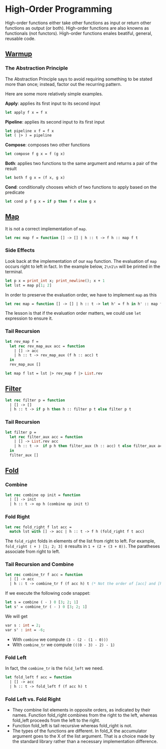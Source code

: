 # High-Order Programming

High-order functions either take other functions as input or return other functions as output (or both).
High-order functions are also knowns as functionals (not functors).
High-order functions enales beatiful, general, reusable code.

## [Warmup](./warmup.ml)

### The Abstraction Principle

The Abstraction Principle says to avoid requiring something to be stated more than once; instead, factor out the recurring pattern.

Here are some more relatively simple examples.

**Apply**: applies its first input to its second input

```ocaml
let apply f x = f x
```

**Pipeline**: applies its second input to its first input

```ocaml
let pipeline x f = f x
let ( |> ) = pipeline
```

**Compose**: composes two other functions

```ocaml
let compose f g x = f (g x)
```

**Both**: applies two functions to the same argument and returns a pair of the result

```ocaml
let both f g x = (f x, g x)
```

**Cond**: conditionally chooses which of two functions to apply based on the predicate

```ocaml
let cond p f g x = if p then f x else g x
```

## [Map](./map.ml)

It is not a correct implementation of `map`.

```ocaml
let rec map f = function [] -> [] | h :: t -> f h :: map f t
```

### Side Effects

Look back at the implementation of our `map` function. The evaluation of `map` occurs right to left in fact.
In the example below, `2\n1\n` will be printed in the terminal.

```ocaml
let p x = print_int x; print_newline(); x + 1
let lst = map p[1; 2]
```

In order to preserve the evaluation order, we have to implement `map` as this

```ocaml
let rec map = function [] -> [] | h :: t -> let h' = f h in h' :: map f t
```

The lesson is that if the evaluation order matters, we could use `let` expression to ensure it.

### Tail Recursion

```ocaml
let rev_map f =
  let rec rev_map_aux acc = function
    | [] -> acc
    | h :: t -> rev_map_aux (f h :: acc) t
  in
  rev_map_aux []

let map f lst = lst |> rev_map f |> List.rev
```

## [Filter](./filter.ml)

```ocaml
let rec filter p = function
  | [] -> []
  | h :: t -> if p h then h :: filter p t else filter p t
```

### Tail Recursion

```ocaml
let filter p =
  let rec filter_aux acc = function
    | [] -> List.rev acc
    | h :: t ->  if p h then filter_aux (h :: acc) t else filter_aux acc t
  in
  filter_aux []
```

## [Fold](./fold.ml)

### Combine

```ocaml
let rec combine op init = function
  | [] -> init
  | h :: t -> op h (combine op init t)
```

### Fold Right

```ocaml
let rec fold_right f lst acc =
  match lst with [] -> acc | h :: t -> f h (fold_right f t acc)
```

The `fold_right` folds in elements of the list from right to left.
For example, `fold_right ( + ) [1; 2; 3] 0` results in `1 + (2 + (3 + 0))`.
The paratheses associate from right to left.

### Tail Recursion and Combine

```ocaml
let rec combine_tr f acc = function
  | [] -> acc
  | h :: t -> combine_tr f (f acc h) t (* Not the order of [acc] and [h] *)
```

If we execute the following code snappet:

```ocaml
let s = combine ( - ) 0 [3; 2; 1]
let s' = combine_tr ( - ) 0 [3; 2; 1]
```

We will get

```ocaml
var s : int = 2;
var s' : int = -6;
```

- With `combine` we compute `(3 - (2 - (1 - 0)))`
- WIth `combine_tr` we compute `(((0 - 3) - 2) - 1)`

### Fold Left

In fact, the `combine_tr` is the `fold_left` we need.

```ocaml
let fold_left f acc = function
  | [] -> acc
  | h :: t -> fold_left f (f acc h) t
```

### Fold Left vs. Fold Right

- They combine list elements in opposite orders, as indicated by their names. Function fold_right combines from the right to the left, whereas fold_left proceeds from the left to the right.
- Function fold_left is tail recursive whereas fold_right is not.
- The types of the functions are different. In fold_X the accumulator argument goes to the X of the list argument. That is a choice made by the standard library rather than a necessary implementation difference.
